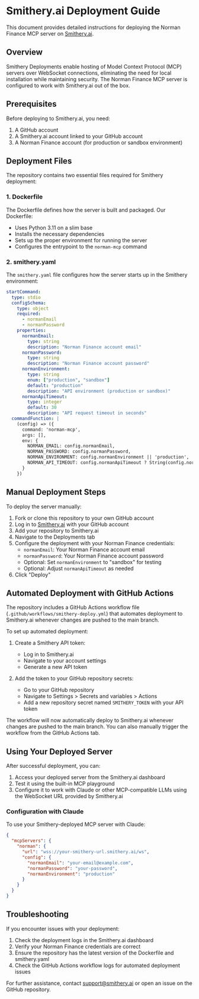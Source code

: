 # Smithery.ai Deployment Guide

This document provides detailed instructions for deploying the Norman Finance MCP server on [Smithery.ai](https://smithery.ai).

## Overview

Smithery Deployments enable hosting of Model Context Protocol (MCP) servers over WebSocket connections, eliminating the need for local installation while maintaining security. The Norman Finance MCP server is configured to work with Smithery.ai out of the box.

## Prerequisites

Before deploying to Smithery.ai, you need:

1. A GitHub account
2. A Smithery.ai account linked to your GitHub account
3. A Norman Finance account (for production or sandbox environment)

## Deployment Files

The repository contains two essential files required for Smithery deployment:

### 1. Dockerfile

The Dockerfile defines how the server is built and packaged. Our Dockerfile:
- Uses Python 3.11 on a slim base
- Installs the necessary dependencies
- Sets up the proper environment for running the server
- Configures the entrypoint to the `norman-mcp` command

### 2. smithery.yaml

The `smithery.yaml` file configures how the server starts up in the Smithery environment:

```yaml
startCommand:
  type: stdio
  configSchema:
    type: object
    required:
      - normanEmail
      - normanPassword
    properties:
      normanEmail:
        type: string
        description: "Norman Finance account email"
      normanPassword:
        type: string
        description: "Norman Finance account password"
      normanEnvironment:
        type: string
        enum: ["production", "sandbox"]
        default: "production"
        description: "API environment (production or sandbox)"
      normanApiTimeout:
        type: integer
        default: 30
        description: "API request timeout in seconds"
  commandFunction: |
    (config) => ({
      command: 'norman-mcp',
      args: [],
      env: {
        NORMAN_EMAIL: config.normanEmail,
        NORMAN_PASSWORD: config.normanPassword,
        NORMAN_ENVIRONMENT: config.normanEnvironment || 'production',
        NORMAN_API_TIMEOUT: config.normanApiTimeout ? String(config.normanApiTimeout) : '30'
      }
    })
```

## Manual Deployment Steps

To deploy the server manually:

1. Fork or clone this repository to your own GitHub account
2. Log in to [Smithery.ai](https://smithery.ai) with your GitHub account
3. Add your repository to Smithery.ai
4. Navigate to the Deployments tab
5. Configure the deployment with your Norman Finance credentials:
   - `normanEmail`: Your Norman Finance account email
   - `normanPassword`: Your Norman Finance account password
   - Optional: Set `normanEnvironment` to "sandbox" for testing
   - Optional: Adjust `normanApiTimeout` as needed
6. Click "Deploy"

## Automated Deployment with GitHub Actions

The repository includes a GitHub Actions workflow file (`.github/workflows/smithery-deploy.yml`) that automates deployment to Smithery.ai whenever changes are pushed to the main branch.

To set up automated deployment:

1. Create a Smithery API token:
   - Log in to Smithery.ai
   - Navigate to your account settings
   - Generate a new API token

2. Add the token to your GitHub repository secrets:
   - Go to your GitHub repository
   - Navigate to Settings > Secrets and variables > Actions
   - Add a new repository secret named `SMITHERY_TOKEN` with your API token

The workflow will now automatically deploy to Smithery.ai whenever changes are pushed to the main branch. You can also manually trigger the workflow from the GitHub Actions tab.

## Using Your Deployed Server

After successful deployment, you can:

1. Access your deployed server from the Smithery.ai dashboard
2. Test it using the built-in MCP playground
3. Configure it to work with Claude or other MCP-compatible LLMs using the WebSocket URL provided by Smithery.ai

### Configuration with Claude

To use your Smithery-deployed MCP server with Claude:

```json
{
  "mcpServers": {
    "norman": {
      "url": "wss://your-smithery-url.smithery.ai/ws",
      "config": {
        "normanEmail": "your-email@example.com",
        "normanPassword": "your-password",
        "normanEnvironment": "production"
      }
    }
  }
}
```

## Troubleshooting

If you encounter issues with your deployment:

1. Check the deployment logs in the Smithery.ai dashboard
2. Verify your Norman Finance credentials are correct
3. Ensure the repository has the latest version of the Dockerfile and smithery.yaml
4. Check the GitHub Actions workflow logs for automated deployment issues

For further assistance, contact [support@smithery.ai](mailto:support@smithery.ai) or open an issue on the GitHub repository. 